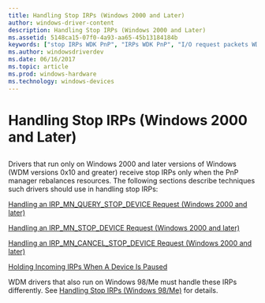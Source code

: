 ```yaml
---
title: Handling Stop IRPs (Windows 2000 and Later)
author: windows-driver-content
description: Handling Stop IRPs (Windows 2000 and Later)
ms.assetid: 5148ca15-07f0-4a93-aa65-45b13184184b
keywords: ["stop IRPs WDK PnP", "IRPs WDK PnP", "I/O request packets WDK PnP"]
ms.author: windowsdriverdev
ms.date: 06/16/2017
ms.topic: article
ms.prod: windows-hardware
ms.technology: windows-devices
---
```


# Handling Stop IRPs (Windows 2000 and Later)


## <a href="" id="ddk-handling-stop-irps-windows-2000-and-later-kg"></a>


Drivers that run only on Windows 2000 and later versions of Windows (WDM versions 0x10 and greater) receive stop IRPs only when the PnP manager rebalances resources. The following sections describe techniques such drivers should use in handling stop IRPs:

[Handling an IRP\_MN\_QUERY\_STOP\_DEVICE Request (Windows 2000 and later)](handling-an-irp-mn-query-stop-device-request--windows-2000-and-later-.md)

[Handling an IRP\_MN\_STOP\_DEVICE Request (Windows 2000 and later)](handling-an-irp-mn-stop-device-request--windows-2000-and-later-.md)

[Handling an IRP\_MN\_CANCEL\_STOP\_DEVICE Request (Windows 2000 and later)](handling-an-irp-mn-cancel-stop-device-request--windows-2000-and-later-.md)

[Holding Incoming IRPs When A Device Is Paused](holding-incoming-irps-when-a-device-is-paused.md)

WDM drivers that also run on Windows 98/Me must handle these IRPs differently. See [Handling Stop IRPs (Windows 98/Me)](handling-stop-irps--windows-98-me-.md) for details.

 

 




